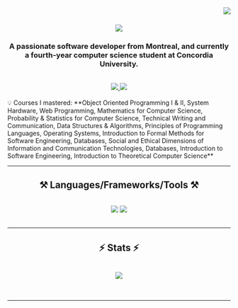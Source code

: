 <img align="right" src="https://visitor-badge.laobi.icu/badge?page_id=hovo7.hovo7"/>

<h1 align="center">
    <img src="https://readme-typing-svg.herokuapp.com/?font=Righteous&size=35&center=true&vCenter=true&width=500&height=70&duration=4000&lines=Hi+There!+👋;+I'm+Hovhannes+Kolian!;" />
</h1>

<h3 align="center">A passionate software developer from Montreal, and currently a fourth-year computer science student at Concordia University.</h3>
<br/>
<div align="center"> 
     <a href="https://www.linkedin.com/in/hovhannes-kolian-25641522a/" target="_blank">
        <img src="https://img.shields.io/badge/LinkedIn-0077B5?style=for-the-badge&logo=linkedin&logoColor=white" target="_blank" />
    </a>
    <a href="mailto:hovigkoolian7@gmail.com.com">
        <img src="https://img.shields.io/badge/Gmail-D14836?style=for-the-badge&logo=gmail&logoColor=white" />
    </a>    
</div>
<br/>


<div align="left">
 💡 Courses I mastered: **Object Oriented Programming I & II, System Hardware, Web Programming, Mathematics for Computer Science, Probability & Statistics for Computer Science, Technical Writing and Communication, Data Structures & Algorithms, Principles of Programming Languages, Operating Systems, Introduction to Formal Methods for Software Engineering, Databases, Social and Ethical Dimensions of Information and Communication Technologies, Databases, Introduction to Software Engineering, Introduction to Theoretical Computer Science**
 </div>
 
 <hr/>
 
<h2 align="center">⚒️ Languages/Frameworks/Tools ⚒️</h2>
<br/>
<div align="center">
    <img src="https://skillicons.dev/icons?i=java,python,react,html,css,js" />
    <img src="https://skillicons.dev/icons?i=mysql,c,androidstudio,bots,github,git,vscode,eclipse,pycharm" /><br>
</div>
<br/>
<hr/>

<h2 align="center">⚡ Stats ⚡</h2>
<br>
<div align=center>
    <!--<img src="https://github-readme-stats.vercel.app/api/top-langs/?username=hovo7&layout=compact&theme=synthwave&exclude_repo=github-readme-stats&border_radius=15&langs_count=6&size_weight=0.5&count_weight=0.5" /> -->
    <img src="https://github-readme-stats.vercel.app/api?username=hovo7&show_icons=true&theme=tokyonight&border_radius=15&rank_icon=github&hide=stars" />
    <br/>
</div>
<br/><br/>
<hr/>
<br/>
<br/>
